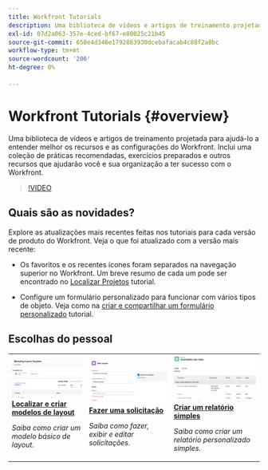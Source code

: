 ```yaml
---
title: Workfront Tutorials
description: Uma biblioteca de vídeos e artigos de treinamento projetada para ajudá-lo a entender melhor os recursos e as configurações do Workfront.  Inclui uma coleção de práticas recomendadas, exercícios preparados e outros recursos que ajudarão você e sua organização a ter sucesso com o Workfront.
exl-id: 07d2a063-357e-4ced-bf67-e80025c21b45
source-git-commit: 650e4d346e1792863930dcebafacab4c88f2a8bc
workflow-type: tm+mt
source-wordcount: '206'
ht-degree: 0%

---
```


# Workfront Tutorials {#overview}

Uma biblioteca de vídeos e artigos de treinamento projetada para ajudá-lo a entender melhor os recursos e as configurações do Workfront.  Inclui uma coleção de práticas recomendadas, exercícios preparados e outros recursos que ajudarão você e sua organização a ter sucesso com o Workfront.

>[!VIDEO](https://video.tv.adobe.com/v/335063/?quality=12&learn=on)

<!-- 

This is the landing page of the user guide. It should be the first list item in the TOC.md file. 
See other user landing pages to get ideas. 

-->

<div id="whats-new-section">

## Quais são as novidades?

Explore as atualizações mais recentes feitas nos tutoriais para cada versão de produto do Workfront. Veja o que foi atualizado com a versão mais recente:

* Os favoritos e os recentes ícones foram separados na navegação superior no Workfront. Um breve resumo de cada um pode ser encontrado no <a href="/help/manage-work/projects/find-projects.md">Localizar Projetos</a> tutorial.

* Configure um formulário personalizado para funcionar com vários tipos de objeto. Veja como na <a href="/help/custom-data/custom-forms/custom-forms-creating-and-sharing-a-custom-form.md">criar e compartilhar um formulário personalizado</a> tutorial.

</div>

<div id="recs-overview-body-1"></div>
<div id="recs-overview-body-2"></div>
<div id="recs-overview-body-3"></div>
<div id="recs-overview-body-4"></div>
<div id="recs-overview-body-5"></div>
<div id="recs-overview-body-6"></div>

<div id="staff-picks-section">

## Escolhas do pessoal

<table style="margin-top: 0 !important">
  <tr>
   <td>
      <a href="/help/administration-and-setup/layout-templates/find-layout-templates.md">
      <img alt="Localizar e criar modelos de layout" src="./assets/ltemp_01.png"/>
      </a>
      <div>
         <a href="/help/administration-and-setup/layout-templates/find-layout-templates.md"><strong>Localizar e criar modelos de layout</strong></a>
      </div>
      <p>
         <em>Saiba como criar um modelo básico de layout.</em>
      </p>
    </td>
   <td>
      <a href="/help/manage-work/issues-requests/make-a-request.md">
      <img alt="Fazer uma solicitação" src="./assets/nrequest_01.png"/>
      </a>
      <div>
         <a href="/help/manage-work/issues-requests/make-a-request.md"><strong>Fazer uma solicitação</strong></a>
      </div>
      <p>
         <em>Saiba como fazer, exibir e editar solicitações.</em>
      </p>

<td>
      <a href="/help/reporting/basic-reporting/create-a-simple-report.md">
      <img alt="Criar um relatório simples" src="./assets/sreport_01.png"/>
      </a>
      <div>
         <a href="/help/reporting/basic-reporting/create-a-simple-report.md"><strong>Criar um relatório simples</strong></a>
      </div>
      <p>
         <em>Saiba como criar um relatório personalizado simples.</em>
      </p>
    </td>
  </tr>
</table>

</div>